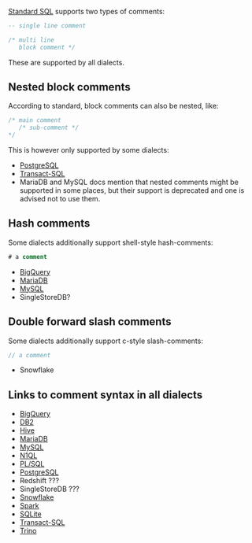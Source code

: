 [Standard SQL][sql] supports two types of comments:

```sql
-- single line comment

/* multi line
   block comment */
```

These are supported by all dialects.

## Nested block comments

According to standard, block comments can also be nested, like:

```sql
/* main comment
   /* sub-comment */
*/
```

This is however only supported by some dialects:

- [PostgreSQL](https://www.postgresql.org/docs/8.0/sql-syntax.html#SQL-SYNTAX-COMMENTS)
- [Transact-SQL](https://docs.microsoft.com/en-us/sql/t-sql/language-elements/slash-star-comment-transact-sql?view=sql-server-ver16)
- MariaDB and MySQL docs mention that nested comments might be supported in some places, but their support is deprecated and one is advised not to use them.

## Hash comments

Some dialects additionally support shell-style hash-comments:

```sql
# a comment
```

- [BigQuery](https://cloud.google.com/bigquery/docs/reference/standard-sql/lexical#comments)
- [MariaDB](https://mariadb.com/kb/en/comment-syntax/)
- [MySQL](https://dev.mysql.com/doc/refman/8.0/en/comments.html)
- SingleStoreDB?

## Double forward slash comments

Some dialects additionally support c-style slash-comments:

```c
// a comment
```

- Snowflake


## Links to comment syntax in all dialects

- [BigQuery](https://cloud.google.com/bigquery/docs/reference/standard-sql/lexical#comments)
- [DB2](https://www.ibm.com/docs/en/db2/9.7?topic=statements-sql-comments)
- [Hive](https://issues.apache.org/jira/browse/HIVE-15765)
- [MariaDB](https://mariadb.com/kb/en/comment-syntax/)
- [MySQL](https://dev.mysql.com/doc/refman/8.0/en/comments.html)
- [N1QL](https://docs.couchbase.com/server/current/n1ql/n1ql-language-reference/index.html#block-comments)
- [PL/SQL](https://docs.oracle.com/en/database/oracle/oracle-database/19/lnpls/comment.html)
- [PostgreSQL](https://www.postgresql.org/docs/8.0/sql-syntax.html#SQL-SYNTAX-COMMENTS)
- Redshift ???
- SingleStoreDB ???
- [Snowflake](https://community.snowflake.com/s/article/how-to-comment-or-uncomment-multiple-lines-in-the-sql-worksheet)
- [Spark](https://stackoverflow.com/questions/68680440/commenting-in-spark-sql)
- [SQLite](https://www.sqlite.org/lang_comment.html)
- [Transact-SQL](https://docs.microsoft.com/en-us/sql/t-sql/language-elements/slash-star-comment-transact-sql?view=sql-server-ver16)
- [Trino](https://github.com/trinodb/trino/blob/c7b26825218d5d11e9469984977dee6856f362ff/core/trino-parser/src/main/antlr4/io/trino/sql/parser/SqlBase.g4#L1202)

[sql]: https://jakewheat.github.io/sql-overview/sql-2008-foundation-grammar.html#comment